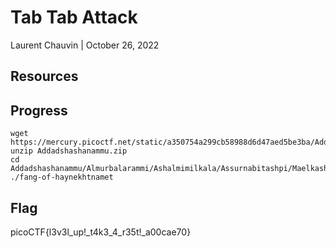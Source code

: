 # Tab Tab Attack

Laurent Chauvin | October 26, 2022

## Resources

## Progress

```
wget https://mercury.picoctf.net/static/a350754a299cb58988d6d47aed5be3ba/Addadshashanammu.zip
unzip Addadshashanammu.zip
cd Addadshashanammu/Almurbalarammi/Ashalmimilkala/Assurnabitashpi/Maelkashishi/Onnissiralis/Ularradallaku
./fang-of-haynekhtnamet
```

## Flag

picoCTF{l3v3l_up!_t4k3_4_r35t!_a00cae70}
